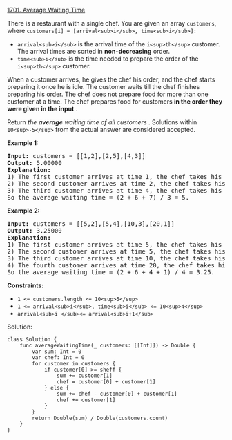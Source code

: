 [1701. Average Waiting Time](https://leetcode.com/problems/average-waiting-time/)

There is a restaurant with a single chef. You are given an array `customers`, where `customers[i] = [arrival<sub>i</sub>, time<sub>i</sub>]:`

* `arrival<sub>i</sub>` is the arrival time of the `i<sup>th</sup>` customer. The arrival times are sorted in **non-decreasing** order.
* `time<sub>i</sub>` is the time needed to prepare the order of the `i<sup>th</sup>` customer.

When a customer arrives, he gives the chef his order, and the chef starts preparing it once he is idle. The customer waits till the chef finishes preparing his order. The chef does not prepare food for more than one customer at a time. The chef prepares food for customers  **in the order they were given in the input** .

Return  *the **average** waiting time of all customers* . Solutions within `10<sup>-5</sup>` from the actual answer are considered accepted.

**Example 1:**

<pre><strong>Input:</strong> customers = [[1,2],[2,5],[4,3]]
<strong>Output:</strong> 5.00000
<strong>Explanation:
</strong>1) The first customer arrives at time 1, the chef takes his order and starts preparing it immediately at time 1, and finishes at time 3, so the waiting time of the first customer is 3 - 1 = 2.
2) The second customer arrives at time 2, the chef takes his order and starts preparing it at time 3, and finishes at time 8, so the waiting time of the second customer is 8 - 2 = 6.
3) The third customer arrives at time 4, the chef takes his order and starts preparing it at time 8, and finishes at time 11, so the waiting time of the third customer is 11 - 4 = 7.
So the average waiting time = (2 + 6 + 7) / 3 = 5.
</pre>

**Example 2:**

<pre><strong>Input:</strong> customers = [[5,2],[5,4],[10,3],[20,1]]
<strong>Output:</strong> 3.25000
<strong>Explanation:
</strong>1) The first customer arrives at time 5, the chef takes his order and starts preparing it immediately at time 5, and finishes at time 7, so the waiting time of the first customer is 7 - 5 = 2.
2) The second customer arrives at time 5, the chef takes his order and starts preparing it at time 7, and finishes at time 11, so the waiting time of the second customer is 11 - 5 = 6.
3) The third customer arrives at time 10, the chef takes his order and starts preparing it at time 11, and finishes at time 14, so the waiting time of the third customer is 14 - 10 = 4.
4) The fourth customer arrives at time 20, the chef takes his order and starts preparing it immediately at time 20, and finishes at time 21, so the waiting time of the fourth customer is 21 - 20 = 1.
So the average waiting time = (2 + 6 + 4 + 1) / 4 = 3.25.
</pre>

**Constraints:**

* `1 <= customers.length <= 10<sup>5</sup>`
* `1 <= arrival<sub>i</sub>, time<sub>i</sub> <= 10<sup>4</sup>`
* `arrival<sub>i </sub><= arrival<sub>i+1</sub>`

Solution:

```
class Solution {
    func averageWaitingTime(_ customers: [[Int]]) -> Double {
        var sum: Int = 0 
        var chef: Int = 0
        for customer in customers {
            if customer[0] >= sheff {
                sum += customer[1]
                chef = customer[0] + customer[1]
            } else {
                sum += chef - customer[0] + customer[1]
                chef += customer[1]
            }
        }
        return Double(sum) / Double(customers.count)
    }
}
```
